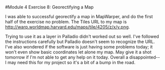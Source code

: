 #Module 4 Exercise 8: Georectifying a Map

I was able to successful georectify a map in MapWarper, and do the first half of the exercise no problem.  The Tiles URL to my map is http://warp.worldmap.harvard.edu/maps/tile/4205/z/x/y.png. 

Trying to use it as a layer in Palladio didn't worked out so well.  I've followed the instructions carefully but Palladio doesn't seem to recognize the URL.  I've also wondered if the software is just having some problems today; it won't even show basic coordinates let alone my map. May give it a shot tomorrow if I'm not able to get any help on it today.  Overall a disappointed--I may need this for my project so it's a bit of a bump in the road.









